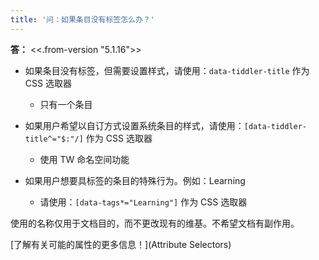 ```yaml
---
title: '问：如果条目没有标签怎么办？'
---
```


**答：** <<.from-version "5.1.16">>

* 如果条目没有标签，但需要设置样式，请使用：`data-tiddler-title` 作为 CSS 选取器
    * 只有一个条目
* 如果用户希望以自订方式设置系统条目的样式，请使用：`[data-tiddler-title^="$:"/]` 作为 CSS 选取器
    * 使用 TW 命名空间功能

* 如果用户想要具标签的条目的特殊行为。例如：Learning
    * 请使用：`[data-tags*="Learning"]` 作为 CSS 选取器

使用的名称仅用于文档目的，而不更改现有的维基。不希望文档有副作用。

[了解有关可能的属性的更多信息！](Attribute Selectors)